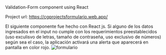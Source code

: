 Validation-Form component using React

Project url: https://cgprojectsformulario.web.app/

El siguiente componente fue hecho con React js. Si alguno de los datos ingresados en el input no cumple con
los requerimientos preestablecidos (uso exculisvo de letras, tamaño de contraseña, uso exclusivo de números) según sea 
el caso, la aplicación activará una alerta que aparecerá en pantalla en color rojo.
![formulario](https://user-images.githubusercontent.com/69878700/175613560-b89e88ff-259d-4871-a604-f09766b11b1c.jpg)
